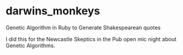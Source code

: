 darwins_monkeys
===============

Genetic Algorithm in Ruby to Generate Shakespearean quotes

I did this for the Newcastle Skeptics in the Pub open mic night about Genetic Algorithms.
